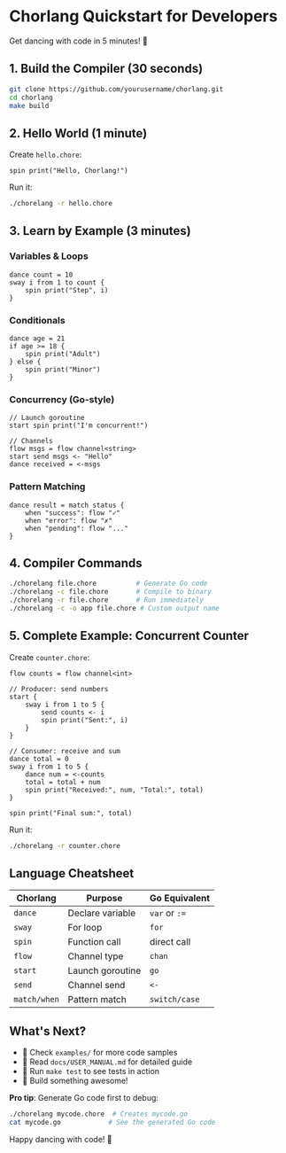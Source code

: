 # Chorlang Quickstart for Developers

Get dancing with code in 5 minutes! 🕺

## 1. Build the Compiler (30 seconds)

```bash
git clone https://github.com/yourusername/chorlang.git
cd chorlang
make build
```

## 2. Hello World (1 minute)

Create `hello.chore`:
```chorelang
spin print("Hello, Chorlang!")
```

Run it:
```bash
./chorelang -r hello.chore
```

## 3. Learn by Example (3 minutes)

### Variables & Loops
```chorelang
dance count = 10
sway i from 1 to count {
    spin print("Step", i)
}
```

### Conditionals
```chorelang
dance age = 21
if age >= 18 {
    spin print("Adult")
} else {
    spin print("Minor")
}
```

### Concurrency (Go-style)
```chorelang
// Launch goroutine
start spin print("I'm concurrent!")

// Channels
flow msgs = flow channel<string>
start send msgs <- "Hello"
dance received = <-msgs
```

### Pattern Matching
```chorelang
dance result = match status {
    when "success": flow "✓"
    when "error": flow "✗"
    when "pending": flow "..."
}
```

## 4. Compiler Commands

```bash
./chorelang file.chore          # Generate Go code
./chorelang -c file.chore       # Compile to binary
./chorelang -r file.chore       # Run immediately
./chorelang -c -o app file.chore # Custom output name
```

## 5. Complete Example: Concurrent Counter

Create `counter.chore`:
```chorelang
flow counts = flow channel<int>

// Producer: send numbers
start {
    sway i from 1 to 5 {
        send counts <- i
        spin print("Sent:", i)
    }
}

// Consumer: receive and sum
dance total = 0
sway i from 1 to 5 {
    dance num = <-counts
    total = total + num
    spin print("Received:", num, "Total:", total)
}

spin print("Final sum:", total)
```

Run it:
```bash
./chorelang -r counter.chore
```

## Language Cheatsheet

| Chorlang | Purpose | Go Equivalent |
|----------|---------|---------------|
| `dance` | Declare variable | `var` or `:=` |
| `sway` | For loop | `for` |
| `spin` | Function call | direct call |
| `flow` | Channel type | `chan` |
| `start` | Launch goroutine | `go` |
| `send` | Channel send | `<-` |
| `match/when` | Pattern match | `switch/case` |

## What's Next?

- 📁 Check `examples/` for more code samples
- 📖 Read `docs/USER_MANUAL.md` for detailed guide
- 🧪 Run `make test` to see tests in action
- 🚀 Build something awesome!

**Pro tip**: Generate Go code first to debug:
```bash
./chorelang mycode.chore  # Creates mycode.go
cat mycode.go            # See the generated Go code
```

Happy dancing with code! 💃